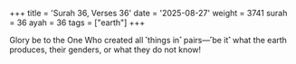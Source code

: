 +++
title = 'Surah 36, Verses 36'
date = '2025-08-27'
weight = 3741
surah = 36
ayah = 36
tags = ["earth"]
+++

Glory be to the One Who created all ˹things in˺ pairs—˹be it˺ what the earth produces, their genders, or what they do not know!